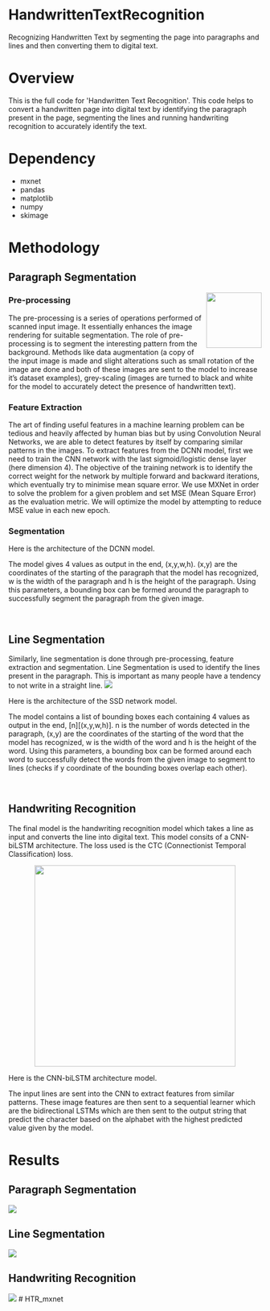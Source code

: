 # HandwrittenTextRecognition
Recognizing Handwritten Text by segmenting the page into paragraphs and lines and then converting them to digital text.

# Overview
This is the full code for 'Handwritten Text Recognition'. This code helps to convert a handwritten page into digital text by identifying the paragraph present in the page, segmenting the lines and running handwriting recognition to accurately identify the text.

# Dependency
* mxnet
* pandas
* matplotlib
* numpy
* skimage

# Methodology
## Paragraph Segmentation

<img align="right" width="110" src="https://user-images.githubusercontent.com/20180559/67067618-a1971e00-f194-11e9-896a-4940092e26ec.png">

### Pre-processing
The pre-processing is a series of operations performed of scanned input image. It essentially enhances the image rendering for suitable segmentation. The role of pre-processing is to segment the interesting pattern from the background. Methods like data augmentation (a copy of the input image is made and slight alterations such as small rotation of the image are done and both of these images are sent to the model to increase it’s dataset examples), grey-scaling (images are turned to black and white for the model to accurately detect the presence of handwritten text).

### Feature Extraction
The art of finding useful features in a machine learning problem can be tedious and heavily affected by human bias but by using Convolution Neural Networks, we are able to detect features by itself by comparing similar patterns in the images. To extract features from the DCNN model, first we need to train the CNN network with the last sigmoid/logistic dense layer (here dimension 4). The objective of the training network is to identify the correct weight for the network by multiple forward and backward iterations, which eventually try to minimise mean square error. We use MXNet in order to solve the problem for a given problem and set MSE (Mean Square Error) as the evaluation metric. We will optimize the model by attempting to reduce MSE value in each new epoch.

### Segmentation
Here is the architecture of the DCNN model.

The model gives 4 values as output in the end, (x,y,w,h). (x,y) are the coordinates of the starting of the paragraph that the model has recognized, w is the width of the paragraph and h is the height of the paragraph. Using this parameters, a bounding box can be formed around the paragraph to successfully segment the paragraph from the given image.

<br/>

## Line Segmentation
Similarly, line segmentation is done through pre-processing, feature extraction and segmentation. Line Segmentation is used to identify the lines present in the paragraph. This is important as many people have a tendency to not write in a straight line.
<img src="https://user-images.githubusercontent.com/20180559/67068121-9e9d2d00-f196-11e9-945f-3ff896e8fd51.png">

Here is the architecture of the SSD network model.

The model contains a list of bounding boxes each containing 4 values as output in the end, [n][(x,y,w,h)]. n is the number of words detected in the paragraph, (x,y) are the coordinates of the starting of the word that the model has recognized, w is the width of the word and h is the height of the word. Using this parameters, a bounding box can be formed around each word to successfully detect the words from the given image to segment to lines (checks if y coordinate of the bounding boxes overlap each other).

<br/>

## Handwriting Recognition
The final model is the handwriting recognition model which takes a line as input and converts the line into digital text. This model consits of a CNN-biLSTM architecture. The loss used is the CTC (Connectionist Temporal Classification) loss. 
<p align="center">
<img align="center" height="400" src="https://user-images.githubusercontent.com/20180559/67068512-ea040b00-f197-11e9-8665-8afa5daf00f6.png">
</p>
 
Here is the CNN-biLSTM architecture model.

The input lines are sent into the CNN to extract features from similar patterns. These image features are then sent to a sequential learner which are the  bidirectional LSTMs which are then sent to the output string that predict the character based on the alphabet with the highest predicted value given by the model.

# Results
## Paragraph Segmentation
<img src="https://user-images.githubusercontent.com/20180559/67069088-8ed31800-f199-11e9-9ff1-ce93c7a59143.jpg">

## Line Segmentation
<img src="https://user-images.githubusercontent.com/20180559/67069187-eec9be80-f199-11e9-8338-f6254e27afda.jpg">

## Handwriting Recognition
<img src="https://user-images.githubusercontent.com/20180559/67069304-449e6680-f19a-11e9-9846-c25ba51c2a7c.jpg">
#   H T R _ m x n e t  
 